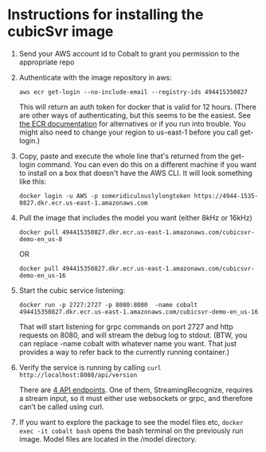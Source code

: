 # Instructions for installing the cubicSvr image

1. Send your AWS account id to Cobalt to grant you permission to the appropriate repo

2. Authenticate with the image repository in aws:

   `aws ecr get-login --no-include-email --registry-ids 494415350827`

   This will return an auth token for docker that is valid for 12 hours. (There are other ways of authenticating, but this seems to be the easiest.  See [the ECR documentation](https://docs.aws.amazon.com/AmazonECR/latest/userguide/Registries.html#registry_auth) for alternatives or if you run into trouble.  You might also need to change your region to us-east-1 before you call get-login.)

3. Copy, paste and execute the whole line that's returned from the get-login command. You can even do this on a different machine if you want to install on a box that doesn't have the AWS CLI.  It will look something like this:

   `docker login -u AWS -p someridiculouslylongtoken https://4944-1535-0827.dkr.ecr.us-east-1.amazonaws.com`
 
4. Pull the image that includes the model you want (either 8kHz or 16kHz)

   `docker pull 494415350827.dkr.ecr.us-east-1.amazonaws.com/cubicsvr-demo-en_us-8`

   OR

   `docker pull 494415350827.dkr.ecr.us-east-1.amazonaws.com/cubicsvr-demo-en_us-16`

5. Start the cubic service listening:

   `docker run -p 2727:2727 -p 8080:8080  -name cobalt 494415350827.dkr.ecr.us-east-1.amazonaws.com/cubicsvr-demo-en_us-16`

   That will start listening for grpc commands on port 2727 and http requests on 8080, and will stream the debug log to stdout.  (BTW, you can replace -name cobalt with whatever name you want.  That just provides a way to refer back to the currently running container.)

6. Verify the service is running by calling 
   `curl http://localhost:8080/api/version`

   There are [4 API endpoints](API.md).  One of them, StreamingRecognize, requires a stream input, so it must either use websockets or grpc, and therefore can’t be called using curl.

7.  If you want to explore the package to see the model files etc,
   `docker exec -it cobalt bash`
   opens the bash terminal on the previously run image.  Model files are located in the /model directory.

